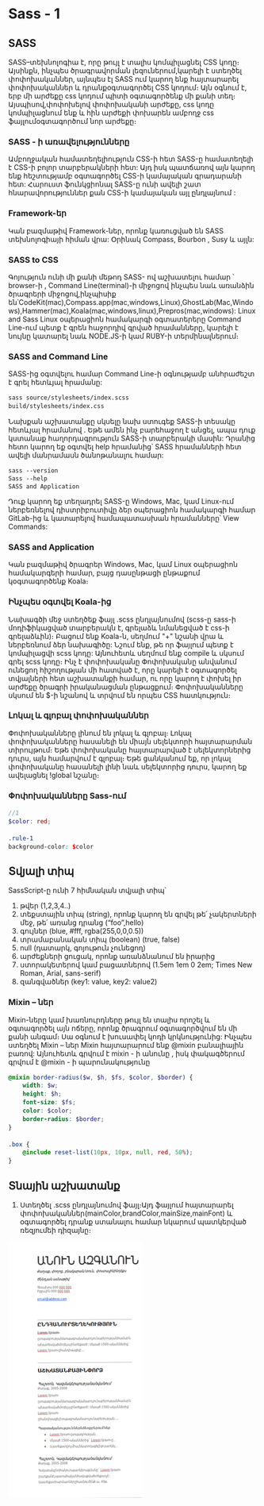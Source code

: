 # Sass - 1

## SASS

SASS–տեխնոլոգիա է, որը թույլ է տալիս կոմպիլացնել CSS կոդը։ Այսինքն, ինչպես ծրագրավորման լեզուներում,կարելի է ստեղծել փոփոխականներ, այնպես էլ SASS ում կարող ենք հայտարարել փոփոխականներ և դրանքօգտագործել CSS կոդում։ Այն օգնում է, երբ մի արժեքը css կոդում պիտի օգտագործենք մի քանի տեղ։ Այսպիսով,փոփոխելով փոփոխականի արժեքը, css կոդը կոմպիլացնում ենք և հին արժեքի փոխարեն ամբողջ css ֆայլումօգտագործում նոր արժեքը։

### SASS - ի առավելությունները

Ամբողջական համատեղելիություն CSS-ի հետ
SASS-ը համատեղելի է CSS-ի բոլոր տարբերակների հետ: Այդ իսկ պատճառով այն կարող ենք հեշտությամբ օգտագործել CSS-ի կամայական գրադարանի հետ:
Հարուստ ֆունկցիոնալ
SASS-ը ունի ավելի շատ հնարավորություններ քան CSS-ի կամայական այլ ընդլայնում :

### Framework-եր

Կան բազմաթիվ Framework-ներ, որոնք կառուցված են SASS տեխնոլոգիայի հիման վրա: Օրինակ Compass, Bourbon , Susy և այլն:

### SASS to CSS

Գոյություն ունի մի քանի մեթոդ SASS- ով աշխատելու համար ՝ browser-ի , Command Line(terminal)-ի միջոցով ինչպես նաև առանձին ծրագրերի միջոցով,ինչպիսիք են՝CodeKit(mac),Compass.app(mac,windows,Linux),GhostLab(Mac,Windows),Hammer(mac),Koala(mac,windows,linux),Prepros(mac,windows):
Linux and Sass
Linux օպերացիոն համակարգի օգտատերերը Command Line-ում պետք է գրեն հաջորդիվ գրված հրամանները, կարելի է նույնը կատարել նաև NODE.JS-ի կամ RUBY-ի տերմինալներում։

### SASS and Command Line

SASS-ից օգտվելու համար Command Line-ի օգնությամբ անհրաժեշտ է գրել հետևյալ հրամանը:

```bash
sass source/stylesheets/index.scss
build/stylesheets/index.css

```

Նախքան աշխատանքը սկսելը նախ ստուգեք SASS-ի տեսակը հետևյալ հրամանով ․
Եթե ամեն ինչ բարեհաջող է անցել, ապա դուք կստանաք հաղորդագրություն SASS-ի տարբերակի մասին: Դրանից հետո կարող եք օգտվել help հրամանից՝ SASS հրամանների հետ ավելի մանրամասն ծանոթանալու համար:

```
sass --version
Sass --help
SASS and Application
```

Դուք կարող եք տեղադրել SASS-ը Windows, Mac, կամ Linux-ում ներբեռնելով դիստրիբուտիվը ձեր օպերացիոն համակարգի համար GitLab-ից և կատարելով համապատասխան հրամանները՝ View Commands:

### SASS and Application

Կան բազմաթիվ ծրագրեր Windows, Mac, կամ Linux օպերացիոն համակարգերի համար, բայց դասընթացի ընթաքում կօգտագործենք Koala։

### Ինչպես օգտվել Koala-ից

Նախագծի մեջ ստեղծեք ֆայլ .scss ընդլայնումով (scss-ը sass-ի մոդիֆիկացված տարբերակն է, գրելաձև նմանեցված է css-ի գրելաձևին)։ Բացում ենք Koala-ն, սեղմում "+" նշանի վրա և ներբեռնում ձեր նախագիծը: Նշում ենք, թե որ ֆայլում պետք է կոմպիլացվի scss կոդը: Այնուհետև սեղմում ենք compile և սկսում գրել scss կոդը։
Ինչ է փոփոխականը
Փոփոխականը անվանում ունեցող հիշողության մի հատված է, որը կարելի է օգտագործել տվյալների հետ աշխատանքի համար, ու որը կարող է փոխել իր արժեքը ծրագրի իրականացման ընթացքում։ Փոփոխականները սկսում են $-ի նշանով և տրվում են որպես CSS հատկություն։

### Լոկալ և գլոբալ փոփոխականներ

Փոփոխականները լինում են լոկալ և գլոբալ։ Լոկալ փոփոխականները հասանելի են միայն սելեկտորի հայտարարման տիրույթում։ Եթե փոփոխականը հայտարարված է սելեկտորներից դուրս, այն համարվում է գլոբալ։ Եթե ցանկանում եք, որ լոկալ փոփոխականը հասանելի լինի նաև սելեկտորից դուրս, կարող եք ավելացնել !global նշանը։

### Փոփոխականները Sass-ում

```scss
//1
$color: red;

.rule-1
background-color: $color

```

## Տվյալի տիպ

SassScript-ը ունի 7 հիմնական տվյալի տիպ՝

1. թվեր (1,2,3,4..)
2. տեքստային տիպ (string), որոնք կարող են գրվել թե՛ չակերտների մեջ, թե՛ առանց դրանց (“foo”,hello)
3. գույներ (blue, #fff, rgba(255,0,0,0.5))
4. տրամաբանական տիպ (boolean) (true, false)
5. null (դատարկ, գոյութուն չունեցող)
6. արժեքների ցուցակ, որոնք առանձնանում են իրարից
7. ստորակետերով կամ բացատներով (1.5em 1em 0 2em; Times New Roman, Arial, sans-serif)
8. զանգվածներ (key1: value, key2: value2)

### Mixin – ներ

Mixin-ները կամ խառնուրդները թույլ են տալիս որոշել և օգտագործել այն ոճերը, որոնք ծրագրում օգտագործվում են մի քանի անգամ։ Սա օգնում է խուսափել կոդի կրկնությունից:
Ինչպես ստեղծել Mixin – ներ
Mixin հայտարարում ենք @mixin բանալիային բառով: Այնուհետև գրվում է mixin - ի անունը , իսկ փակագծերում գրվում է @mixin - ի պարունակությունը

```scss
@mixin border-radius($w, $h, $fs, $color, $border) {
    width: $w;
    height: $h;
    font-size: $fs;
    color: $color;
    border-radius: $border;
}

.box {
    @include reset-list(10px, 10px, null, red, 50%);
}
```

## Տնային աշխատանք

1. Ստեղծել .scss ընդլայնումով ֆայլ։Այդ ֆայլում հայտարարել փոփոխականներ(mainColor,brandColor,mainSize,mainFont) և օգտագործել դրանք ստանալու համար նկարում պատկերված ռեզյումեի դիզայնը։

![Image](./image/homework1.png "Text to show on mouseover")

